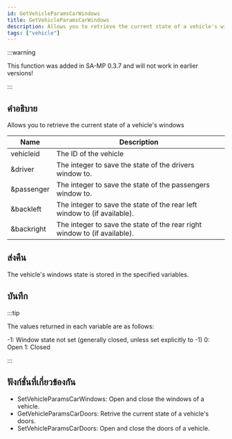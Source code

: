 ```yaml
---
id: GetVehicleParamsCarWindows
title: GetVehicleParamsCarWindows
description: Allows you to retrieve the current state of a vehicle's windows.
tags: ["vehicle"]
---
```


:::warning

This function was added in SA-MP 0.3.7 and will not work in earlier versions!

:::

## คำอธิบาย

Allows you to retrieve the current state of a vehicle's windows

| Name       | Description                                                               |
| ---------- | ------------------------------------------------------------------------- |
| vehicleid  | The ID of the vehicle                                                     |
| &driver    | The integer to save the state of the drivers window to.                   |
| &passenger | The integer to save the state of the passengers window to.                |
| &backleft  | The integer to save the state of the rear left window to (if available).  |
| &backright | The integer to save the state of the rear right window to (if available). |

## ส่งคืน

The vehicle's windows state is stored in the specified variables.

## บันทึก

:::tip

The values returned in each variable are as follows:

-1: Window state not set (generally closed, unless set explicitly to -1) 0: Open 1: Closed

:::

## ฟังก์ชั่นที่เกี่ยวข้องกัน

- SetVehicleParamsCarWindows: Open and close the windows of a vehicle.
- GetVehicleParamsCarDoors: Retrive the current state of a vehicle's doors.
- SetVehicleParamsCarDoors: Open and close the doors of a vehicle.
